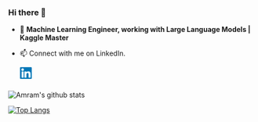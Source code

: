 ### Hi there 👋

- 🔭 **Machine Learning Engineer, working with Large Language Models | Kaggle Master**

- 📫 Connect with me on LinkedIn.
   
   <a href="https://www.linkedin.com/in/amrambouskila">
    <img align="left" alt="Amram Bouskila | Linkedin" width="24px" src="https://github.com/amrambouskila/amrambouskila/blob/main/Linkedin.svg" />
  </a>
  <br>
  </br>

![Amram's github stats](https://github-readme-stats.vercel.app/api?username=amrambouskila&count_private=true&show_icons=true&theme=radical)

[![Top Langs](https://github-readme-stats.vercel.app/api/top-langs/?username=amrambouskila)](https://github.com/amrambouskila/github-readme-stats)
